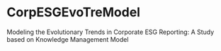 # CorpESGEvoTreModel
Modeling the Evolutionary Trends in Corporate ESG Reporting: A Study based on Knowledge Management Model 
